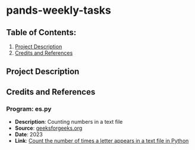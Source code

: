 # pands-weekly-tasks

## Table of Contents:
1. [Project Description](#project-description)
2. [Credits and References](#credits-and-references)

## Project Description

## Credits and References

### Program: es.py
- **Description**: Counting numbers in a text file
- **Source**: [geeksforgeeks.org](https://www.geeksforgeeks.org)
- **Date**: 2023
- **Link**: [Count the number of times a letter appears in a text file in Python](https://www.geeksforgeeks.org/count-the-number-of-times-a-letter-appears-in-a-text-file-in-python/)



